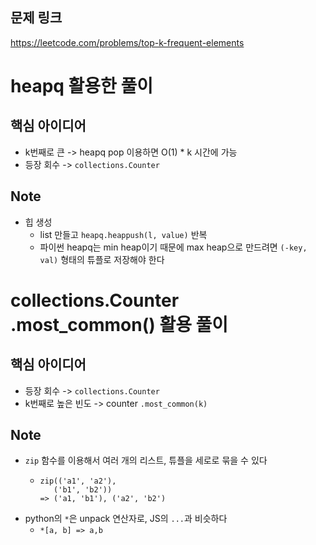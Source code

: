 ## 문제 링크
https://leetcode.com/problems/top-k-frequent-elements

# heapq 활용한 풀이
## 핵심 아이디어
- k번째로 큰 -> heapq pop 이용하면 O(1) * k 시간에 가능
- 등장 회수 -> `collections.Counter`

## Note
- 힙 생성
  - list 만들고 `heapq.heappush(l, value)` 반복
  - 파이썬 heapq는 min heap이기 때문에 max heap으로 만드려면 `(-key, val)` 형태의 튜플로 저장해야 한다

# collections.Counter .most_common() 활용 풀이
## 핵심 아이디어
- 등장 회수 -> `collections.Counter`
- k번째로 높은 빈도 -> counter `.most_common(k)`

## Note
- `zip` 함수를 이용해서 여러 개의 리스트, 튜플을 세로로 묶을 수 있다
  - ```
    zip(('a1', 'a2'),
       ('b1', 'b2'))
    => ('a1, 'b1'), ('a2', 'b2')
    ```
- python의 `*`은 unpack 연산자로, JS의 `...`과 비슷하다
  - `*[a, b] => a,b`